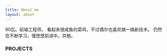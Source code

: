 ```yaml
---
title: About me
layout: about
---
```


90后。前端工程师。
看起来很咸鱼的菜鸡，不过偶尔也喜欢搞一搞新技术。
仍然在不断学习，慢悠悠前进中。共勉。
### PROJECTS

